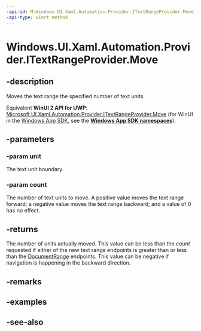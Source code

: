 ```yaml
---
-api-id: M:Windows.UI.Xaml.Automation.Provider.ITextRangeProvider.Move(Windows.UI.Xaml.Automation.Text.TextUnit,System.Int32)
-api-type: winrt method
---
```


<!-- Method syntax
public int Move(Windows.UI.Xaml.Automation.Text.TextUnit unit, System.Int32 count)
-->

# Windows.UI.Xaml.Automation.Provider.ITextRangeProvider.Move

## -description
Moves the text range the specified number of text units.

Equivalent **WinUI 2 API for UWP**: [Microsoft.UI.Xaml.Automation.Provider.ITextRangeProvider.Move](/windows/winui/api/microsoft.ui.xaml.automation.provider.itextrangeprovider.move) (for WinUI in the [Windows App SDK](/windows/apps/windows-app-sdk/), see the **[Windows App SDK namespaces](/windows/windows-app-sdk/api/winrt/)**).

## -parameters
### -param unit
The text unit boundary.

### -param count
The number of text units to move. A positive value moves the text range forward; a negative value moves the text range backward; and a value of 0 has no effect.

## -returns
The number of units actually moved. This value can be less than the *count* requested if either of the new text range endpoints is greater than or less than the [DocumentRange](itextprovider_documentrange.md) endpoints. This value can be negative if navigation is happening in the backward direction.

## -remarks

## -examples

## -see-also
